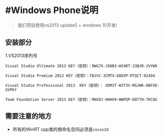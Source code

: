 #Windows Phone说明
================

> 我们项目使用vs2013 update5 + windows 10开发!

## 安装部分

1.VS2013序列号

	Visual Studio Ultimate 2013 KEY（密钥）：BWG7X-J98B3-W34RT-33B3R-JVYW9

	Visual Studio Premium 2013 KEY（密钥）：FBJVC-3CMTX-D8DVP-RTQCT-92494

	Visual Studio Professional 2013  KEY（密钥）： XDM3T-W3T3V-MGJWK-8BFVD-GVPKY

	Team Foundation Server 2013 KEY（密钥）：MHG9J-HHHX9-WWPQP-D8T7H-7KCQG

## 需要注意的地方

* 所有的WinRT cpp类的根命名空间必须是`cocos2d`
